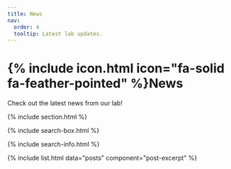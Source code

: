 ```yaml
---
title: News
nav:
  order: 4
  tooltip: Latest lab updates.
---
```


# {% include icon.html icon="fa-solid fa-feather-pointed" %}News

Check out the latest news from our lab!

{% include section.html %}

{% include search-box.html %}

{% include search-info.html %}

{% include list.html data="posts" component="post-excerpt" %}
